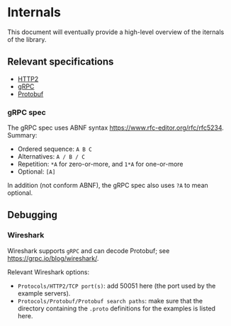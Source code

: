 # Internals

This document will eventually provide a high-level overview of the iternals
of the library.

## Relevant specifications

* [HTTP2](https://datatracker.ietf.org/doc/html/rfc7540)
* [gRPC](https://github.com/grpc/grpc/blob/master/doc/PROTOCOL-HTTP2.md)
* [Protobuf](https://protobuf.dev/reference/protobuf/proto3-spec/)

### gRPC spec

The gRPC spec uses ABNF syntax <https://www.rfc-editor.org/rfc/rfc5234>.
Summary:

* Ordered sequence: `A B C`
* Alternatives: `A / B / C`
* Repetition: `*A` for zero-or-more, and `1*A` for one-or-more
* Optional: `[A]`

In addition (not conform ABNF), the gRPC spec also uses `?A` to mean optional.

## Debugging

### Wireshark

Wireshark supports `gRPC` and can decode Protobuf; see
https://grpc.io/blog/wireshark/.

Relevant Wireshark options:

* `Protocols/HTTP2/TCP port(s)`: add 50051 here (the port used by the
  example servers).
* `Protocols/Protobuf/Protobuf search paths`: make sure that the directory
  containing the `.proto` definitions for the examples is listed here.

